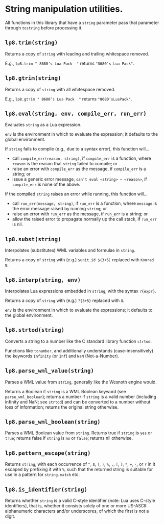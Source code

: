 
String manipulation utilities.
===============================================================================

All functions in this library that have a `string` parameter pass that
parameter through `tostring` before processing it.


`lp8.trim(string)`
-------------------------------------------------------------------------------
Returns a copy of `string` with leading and trailing whitespace removed.

E.g., `lp8.trim " 8680’s Lua Pack  "` returns `"8680’s Lua Pack"`.


`lp8.gtrim(string)`
-------------------------------------------------------------------------------
Returns a copy of `string` with all whitespace removed.

E.g., `lp8.gtrim " 8680’s Lua Pack  "` returns `"8680’sLuaPack"`.


`lp8.eval(string, env, compile_err, run_err)`
-------------------------------------------------------------------------------
Evaluates `string` as a Lua expression.

`env` is the environment in which to evaluate the expression; it defaults to
the global environment.

If `string` fails to compile (e.g., due to a syntax error), this function
will…

* call `compile_err(reason, string)`, if `compile_err` is a function, where
  `reason` is the reason that `string` failed to compile; or
* raise an error with `compile_err` as the message, if `compile_err` is a
  string; or
* issue a generic error message, `can’t eval <string> — <reason>`, if
  `compile_err` is none of the above.

If the compiled `string` raises an error while running, this function will…

* call `run_err(message, string)`, if `run_err` is a function, where `message`
  is the error message raised by running `string`; or
* raise an error with `run_err` as the message, if `run_err` is a string; or
* allow the raised error to propagate normally up the call stack, if `run_err`
  is nil.


`lp8.subst(string)`
-------------------------------------------------------------------------------
Interpolates (substitutes) WML variables and formulae in `string`.

Returns a copy of `string` with (e.g.) `$unit.id $(3+5)` replaced with `Konrad
8`.


`lp8.interp(string, env)`
-------------------------------------------------------------------------------
Interpolates Lua expressions embedded in `string`, with the syntax `?{expr}`.

Returns a copy of `string` with (e.g.) `?{3+5}` replaced with `8`.

`env` is the environment in which to evaluate the expressions; it defaults to
the global environment.


`lp8.strtod(string)`
-------------------------------------------------------------------------------
Converts a string to a number like the C standard library function `strtod`.

Functions like `tonumber`, and additionally understands (case-insensitively)
the keywords `Infinity` (or `Inf`) and `NaN` (Not-a-Number).


`lp8.parse_wml_value(string)`
-------------------------------------------------------------------------------
Parses a WML value from `string`, generally like the Wesnoth engine would.

Returns a Boolean if `string` is a WML Boolean keyword (see
`parse_wml_boolean`); returns a number if `string` is a valid number (including
infinity and NaN; see `strtod`) and can be converted to a number without loss
of information; returns the original string otherwise.


`lp8.parse_wml_boolean(string)`
-------------------------------------------------------------------------------
Parses a WML Boolean value from `string`. Returns true if `string` is `yes` or
`true`; returns false if `string` is `no` or `false`; returns nil otherwise.


`lp8.pattern_escape(string)`
-------------------------------------------------------------------------------
Returns `string`, with each occurrence of `^`, `$`, `(`, `)`, `%`, `.`, `[`,
`]`, `*`, `+`, `-`, or `?` in it escaped by prefixing it with `%`, such that
the returned string is suitable for use in a pattern for `string.match` etc.


`lp8.is_identifier(string)`
-------------------------------------------------------------------------------
Returns whether `string` is a valid C-style identifier (note: Lua uses C-style
identifiers), that is, whether it consists solely of one or more US-ASCII
alphanumeric characters and/or underscores, of which the first is not a digit.
